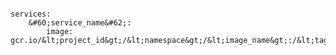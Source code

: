 <!-- layout:code post: building-your-service_image -->

```

services:
    &#60;service_name&#62;:
        image: gcr.io/&lt;project_id&gt;/&lt;namespace&gt;/&lt;image_name&gt;:/&lt;tag&gt;

```
